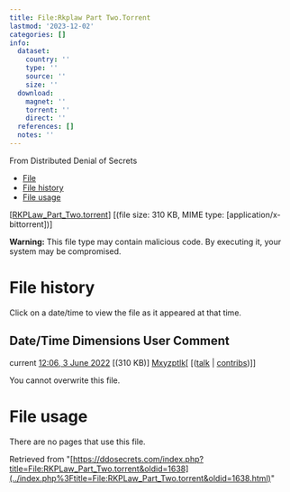 ```yaml
---
title: File:Rkplaw Part Two.Torrent
lastmod: '2023-12-02'
categories: []
info:
  dataset:
    country: ''
    type: ''
    source: ''
    size: ''
  download:
    magnet: ''
    torrent: ''
    direct: ''
  references: []
  notes: ''
---
```




From Distributed Denial of Secrets

- [File](./File:RKPLaw_Part_Two.torrent.html#file)
- [File history](./File:RKPLaw_Part_Two.torrent.html#filehistory)
- [File usage](./File:RKPLaw_Part_Two.torrent.html#filelinks)

[[RKPLaw_Part_Two.torrent](../images/2/2e/RKPLaw_Part_Two.torrent "RKPLaw Part Two.torrent")]
‎[(file size: 310 KB, MIME type:
[application/x-bittorrent])]

**Warning:** This file type may contain malicious code. By executing it,
your system may be compromised.

# File history

Click on a date/time to view the file as it appeared at that time.

Date/Time Dimensions User Comment
---
current [12:06, 3 June 2022](../images/2/2e/RKPLaw_Part_Two.torrent) [(310 KB)] [Mxyzptlk](../index.php%3Ftitle=User:Mxyzptlk&action=edit&redlink=1.html "User:Mxyzptlk (page does not exist)")[ [([talk](../index.php%3Ftitle=User_talk:Mxyzptlk&action=edit&redlink=1.html "User talk:Mxyzptlk (page does not exist)") | [contribs](./Special:Contributions/Mxyzptlk.html "Special:Contributions/Mxyzptlk"))]]

You cannot overwrite this file.

# File usage

There are no pages that use this file.

Retrieved from
"[https://ddosecrets.com/index.php?title=File:RKPLaw_Part_Two.torrent&oldid=1638](../index.php%3Ftitle=File:RKPLaw_Part_Two.torrent&oldid=1638.html)"

